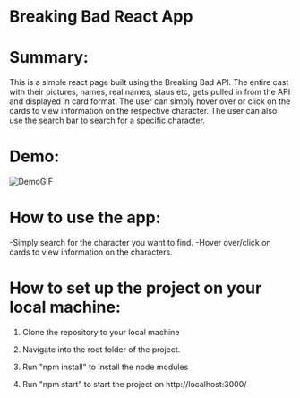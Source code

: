 # Breaking Bad React App

# Summary:

This is a simple react page built using the Breaking Bad API. The entire cast with their pictures, names, real names, staus etc, gets pulled in from the API
and displayed in card format. The user can simply hover over or click on the cards to view information on the respective character. The user can also use the 
search bar to search for a specific character.


# Demo:
![DemoGIF](https://s7.gifyu.com/images/breakingbadgif.md.gif)

# How to use the app:

-Simply search for the character you want to find.
-Hover over/click on cards to view information on the characters.

# How to set up the project on your local machine:

1. Clone the repository to your local machine

2. Navigate into the root folder of the project.

3. Run "npm install" to install the node modules

4. Run "npm start" to start the project on http://localhost:3000/
